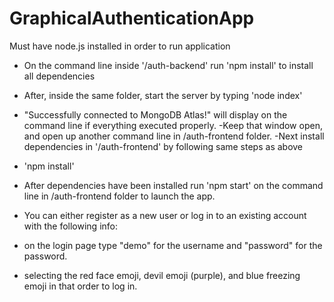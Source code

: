 # GraphicalAuthenticationApp

Must have node.js installed in order to run application
- On the command line inside '/auth-backend' run 'npm install'
to install all dependencies
- After, inside the same folder, start the server by typing 'node index'
- "Successfully connected to MongoDB Atlas!" will display on the command line if everything
executed properly.
-Keep that window open, and open up another command line in /auth-frontend folder.
-Next install dependencies in '/auth-frontend' by following same steps as above
- 'npm install'
- After dependencies have been installed run 'npm start' on the command line in /auth-frontend
folder to launch the app.

- You can either register as a new user or log in to an existing account with the following info:
- on the login page type "demo" for the username and "password" for the password.
- selecting the red face emoji, devil emoji (purple), and blue freezing emoji in that order to log in.
